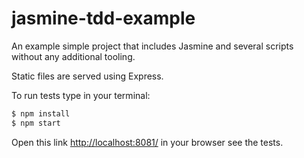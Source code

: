 # jasmine-tdd-example

An example simple project that includes Jasmine and several scripts without any additional tooling.

Static files are served using Express.

To run tests type in your terminal:

```bash
$ npm install
$ npm start
```

Open this link [http://localhost:8081/](http://localhost:8081/) in your browser see the tests.